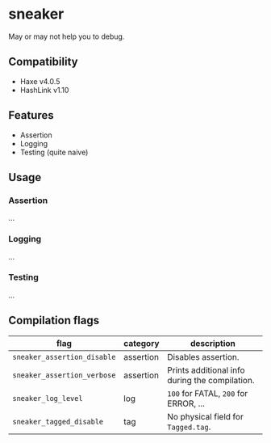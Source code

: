 # sneaker

May or may not help you to debug.

## Compatibility

- Haxe v4.0.5
- HashLink v1.10

## Features

- Assertion
- Logging
- Testing (quite naive)

## Usage

### Assertion

...

### Logging

...

### Testing

...

## Compilation flags

|flag|category|description|
|---|---|---|
|`sneaker_assertion_disable`|assertion|Disables assertion.|
|`sneaker_assertion_verbose`|assertion|Prints additional info during the compilation.|
|`sneaker_log_level`|log|`100` for FATAL, `200` for ERROR, ...|
|`sneaker_tagged_disable`|tag|No physical field for `Tagged.tag`.|
